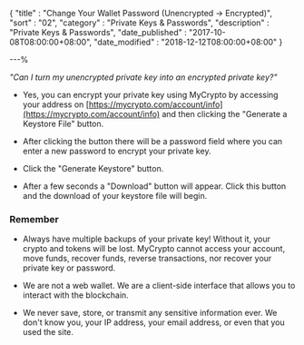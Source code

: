 {
"title" : "Change Your Wallet Password (Unencrypted -> Encrypted)",
"sort" : "02",
"category" : "Private Keys & Passwords",
"description" : "Private Keys & Passwords",
"date_published" : "2017-10-08T08:00:00+08:00",
"date_modified" : "2018-12-12T08:00:00+08:00"
}

---%

_"Can I turn my unencrypted private key into an encrypted private key?"_

* Yes, you can encrypt your private key using MyCrypto by accessing your address on [https://mycrypto.com/account/info](https://mycrypto.com/account/info) and then clicking the "Generate a Keystore File" button.

* After clicking the button there will be a password field where you can enter a new password to encrypt your private key.

* Click the "Generate Keystore" button.

* After a few seconds a "Download" button will appear. Click this button and the download of your keystore file will begin.


### Remember

* Always have multiple backups of your private key! Without it, your crypto and tokens will be lost. MyCrypto cannot access your account, move funds, recover funds, reverse transactions, nor recover your private key or password.

* We are not a web wallet. We are a client-side interface that allows you to interact with the blockchain.

* We never save, store, or transmit any sensitive information ever. We don't know you, your IP address, your email address, or even that you used the site.</div>
